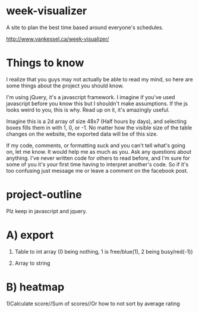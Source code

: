 # week-visualizer
A site to plan the best time based around everyone's schedules.

http://www.vankessel.ca/week-visualizer/

# Things to know
I realize that you guys may not actually be able to read my mind, so here are some things about the project you should know.

I'm using jQuery, it's a javascript framework. I imagine if you've used javascript before you know this but I shouldn't make assumptions. If the js looks weird to you, this is why. Read up on it, it's amazingly useful.

Imagine this is a 2d array of size 48x7 (Half hours by days), and selecting boxes fills them in with 1, 0, or -1. No matter how the visible size of the table changes on the website, the exported data will be of this size.

If my code, comments, or formatting suck and you can't tell what's going on, let me know. It would help me as much as you. Ask any questions about anything. I've never written code for others to read before, and I'm sure for some of you it's your first time having to interpret another's code. So if it's too confusing just message me or leave a comment on the facebook post.

# project-outline
Plz keep in javascript and jquery.

# A) export  
   1) Table to int array (0 being nothing, 1 is free/blue(1), 2 being busy/red(-1))
  
   2) Array to string
# B) heatmap
   1)Calculate score//Sum of scores//Or how to not sort by average rating
